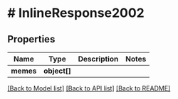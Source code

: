 # # InlineResponse2002

## Properties

Name | Type | Description | Notes
------------ | ------------- | ------------- | -------------
**memes** | **object[]** |  | 

[[Back to Model list]](../../README.md#documentation-for-models) [[Back to API list]](../../README.md#documentation-for-api-endpoints) [[Back to README]](../../README.md)


